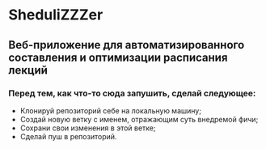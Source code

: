 # SheduliZZZer

## Веб-приложение для автоматизированного составления и оптимизации расписания лекций

### Перед тем, как что-то сюда запушить, сделай следующее:

* Клонируй репозиторий себе на локальную машину;
* Создай новую ветку с именем, отражающим суть внедремой фичи;
* Сохрани свои изменения в этой ветке;
* Сделай пуш в репозиторий.